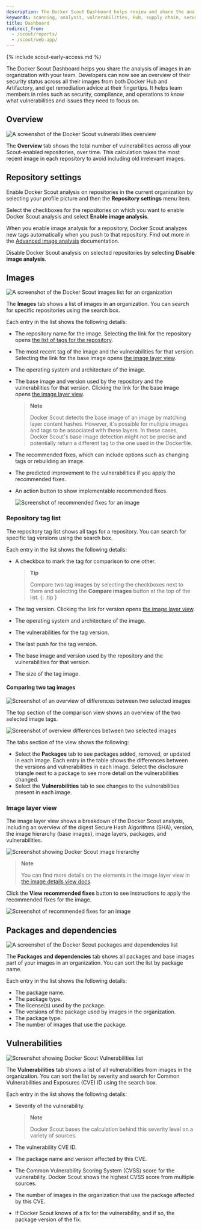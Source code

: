 ```yaml
---
description: The Docker Scout Dashboard helps review and share the analysis of images.
keywords: scanning, analysis, vulnerabilities, Hub, supply chain, security, report, reports, dashboard
title: Dashboard
redirect_from:
  - /scout/reports/
  - /scout/web-app/
---
```


{% include scout-early-access.md %}

The Docker Scout Dashboard helps you share the analysis of images in an organization with your team. Developers can now see an overview of their security status across all their images from both Docker Hub and Artifactory, and get remediation advice at their fingertips. It helps team members in roles such as security, compliance, and operations to know what vulnerabilities and issues they need to focus on.

## Overview

![A screenshot of the Docker Scout vulnerabilities overview](./images/dashboard-overview.png)

The **Overview** tab shows the total number of vulnerabilities across all your Scout-enabled repositories, over time. This calculation takes the most recent image in each repository to avoid including old irrelevant images.

## Repository settings

Enable Docker Scout analysis on repositories in the current organization by selecting your profile
picture and then the **Repository settings** menu item.

Select the checkboxes for the repositories on which you want to enable Docker Scout analysis and
select **Enable image analysis**.

When you enable image analysis for a repository, Docker Scout analyzes new tags
automatically when you push to that repository. Find out more in the [Advanced image analysis](./advanced-image-analysis.md) documentation.

Disable Docker Scout analysis on selected repositories by selecting **Disable image analysis**.

## Images

![A screenshot of the Docker Scout images list for an organization](./images/dashboard-images.png)

The **Images** tab shows a list of images in an organization. You can search for specific repositories using the search box.

Each entry in the list shows the following details:

- The repository name for the image. Selecting the link for the repository opens [the list of tags for the repository](#repository-tag-list).
- The most recent tag of the image and the vulnerabilities for that version. Selecting the link for the base image opens [the image layer view](#image-layer-view).
- The operating system and architecture of the image.
- The base image and version used by the repository and the vulnerabilities for that version. Clicking the link for the base image opens [the image layer view](#image-layer-view).

  > **Note**
  >
  > Docker Scout detects the base image of an image by matching layer content hashes.
  > However, it's possible for multiple images and tags to be associated with these layers. In these cases, Docker Scout's
  > base image detection might not be precise and potentially return a different tag to the one used in the Dockerfile.

- The recommended fixes, which can include options such as changing tags or rebuilding an image.
- The predicted improvement to the vulnerabilities if you apply the recommended fixes.
- An action button to show implementable recommended fixes.

  ![Screenshot of recommended fixes for an image](./images/dashboard-suggested-fix.png)

### Repository tag list

The repository tag list shows all tags for a repository. You can search for specific tag versions using the search box.

Each entry in the list shows the following details:

- A checkbox to mark the tag for comparison to one other.

  > **Tip**
  >
  > Compare two tag images by selecting the checkboxes next to them and selecting the **Compare images** button at the top of the list.
  {: .tip }

- The tag version. Clicking the link for version opens [the image layer view](#image-layer-view).
- The operating system and architecture of the image.
- The vulnerabilities for the tag version.
- The last push for the tag version.
- The base image and version used by the repository and the vulnerabilities for
  that version.
- The size of the tag image.

#### Comparing two tag images

![Screenshot of an overview of differences between two selected images](./images/dashboard-diff-top.png)

The top section of the comparison view shows an overview of the two selected image tags.

![Screenshot of overview differences between two selected images](./images/dashboard-diff-bottom.png)

The tabs section of the view shows the following:

- Select the **Packages** tab to see packages added, removed, or updated in each image. Each entry in the table shows the differences between the versions and vulnerabilities in each image. Select the disclosure triangle next to a package to see more detail on the vulnerabilities changed.
- Select the **Vulnerabilities** tab to see changes to the vulnerabilities present in each image.

### Image layer view

The image layer view shows a breakdown of the Docker Scout analysis, including
an overview of the digest Secure Hash Algorithms (SHA), version, the image hierarchy (base images), image
layers, packages, and vulnerabilities.

![Screenshot showing Docker Scout image hierarchy](./images/dashboard-hierachy.png)

> **Note**
>
> You can find more details on the elements in the image layer view in [the image details view docs](./image-details-view.md).

Click the **View recommended fixes** button to see instructions to apply the recommended fixes for the image.

![Screenshot of recommended fixes for an image](./images/dashboard-suggested-fix.png)

## Packages and dependencies

![A screenshot of the Docker Scout packages and dependencies list](./images/dashboard-pandd.png)

The **Packages and dependencies** tab shows all packages and base images part of your images in an organization. You can sort the list by package name.

Each entry in the list shows the following details:

- The package name.
- The package type.
- The license(s) used by the package.
- The versions of the package used by images in the organization.
- The package type.
- The number of images that use the package.

## Vulnerabilities

![Screenshot showing Docker Scout Vulnerabilities list](./images/dashboard-vulns.png)

The **Vulnerabilities** tab shows a list of all vulnerabilities from images in the organization. You can sort the list by severity and search for Common Vulnerabilities and Exposures (CVE) ID using the search box.

Each entry in the list shows the following details:

- Severity of the vulnerability.

  > **Note**
  >
  > Docker Scout bases the calculation behind this severity level on a variety
  > of sources.

- The vulnerability CVE ID.
- The package name and version affected by this CVE.
- The Common Vulnerability Scoring System (CVSS) score for the vulnerability. Docker Scout shows the highest CVSS score from multiple sources.
- The number of images in the organization that use the package affected by this CVE.
- If Docker Scout knows of a fix for the vulnerability, and if so, the package version of the fix.
